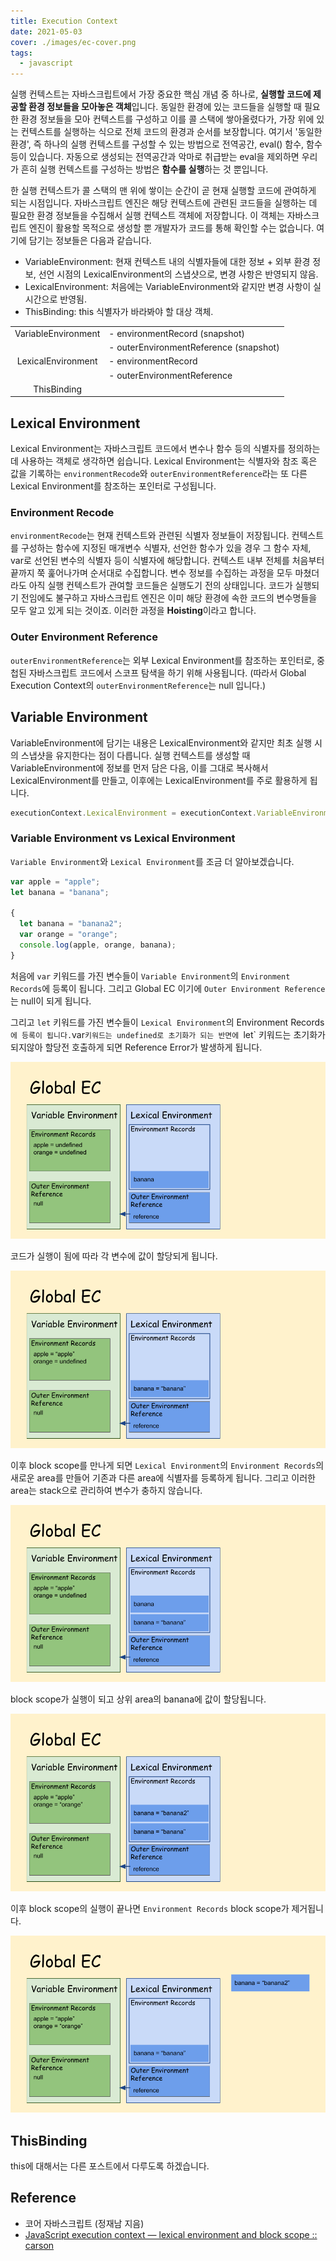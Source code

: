 ```yaml
---
title: Execution Context
date: 2021-05-03
cover: ./images/ec-cover.png
tags:
  - javascript
---
```


실행 컨텍스트는 자바스크립트에서 가장 중요한 핵심 개념 중 하나로, **실행할 코드에 제공할 환경 정보들을 모아놓은 객체**입니다.
동일한 환경에 있는 코드들을 실행할 때 필요한 환경 정보들을 모아 컨텍스트를 구성하고 이를 콜 스택에 쌓아올렸다가, 가장 위에 있는 컨텍스트를 실행하는 식으로 전체 코드의 환경과 순서를 보장합니다.
여기서 '동일한 환경', 즉 하나의 실행 컨텍스트를 구성할 수 있는 방법으로 전역공간, eval() 함수, 함수 등이 있습니다. 자동으로 생성되는 전역공간과 악마로 취급받는 eval을 제외하면 우리가 흔히 실행 컨텍스트를 구성하는 방법은 **함수를 실행**하는 것 뿐입니다.

<!--truncate-->

한 실행 컨텍스트가 콜 스택의 맨 위에 쌓이는 순간이 곧 현재 실행할 코드에 관여하게 되는 시점입니다. 자바스크립트 엔진은 해당 컨텍스트에 관련된 코드들을 실행하는 데 필요한 환경 정보들을 수집해서 실행 컨텍스트 객체에 저장합니다. 이 객체는 자바스크립트 엔진이 활용할 목적으로 생성할 뿐 개발자가 코드를 통해 확인할 수는 없습니다. 여기에 담기는 정보들은 다음과 같습니다.

- VariableEnvironment: 현재 컨텍스트 내의 식별자들에 대한 정보 + 외부 환경 정보, 선언 시점의 LexicalEnvironment의 스냅샷으로, 변경 사항은 반영되지 않음.
- LexicalEnvironment: 처음에는 VariableEnvironment와 같지만 변경 사항이 실시간으로 반영됨.
- ThisBinding: this 식별자가 바라봐야 할 대상 객체.

|                     |                                        |
| :-----------------: | :------------------------------------- |
| VariableEnvironment | - environmentRecord (snapshot)         |
|                     | - outerEnvironmentReference (snapshot) |
| LexicalEnvironment  | - environmentRecord                    |
|                     | - outerEnvironmentReference            |
|     ThisBinding     |                                        |

## Lexical Environment

Lexical Environment는 자바스크립트 코드에서 변수나 함수 등의 식별자를 정의하는데 사용하는 객체로 생각하면 쉽습니다. Lexical Environment는 식별자와 참조 혹은 값을 기록하는 `environmentRecode`와 `outerEnvironmentReference`라는 또 다른 Lexical Environment를 참조하는 포인터로 구성됩니다.

### Environment Recode

`environmentRecode`는 현재 컨텍스트와 관련된 식별자 정보들이 저장됩니다. 컨텍스트를 구성하는 함수에 지정된 매개변수 식별자, 선언한 함수가 있을 경우 그 함수 자체, var로 선언된 변수의 식별자 등이 식별자에 해당합니다. 컨텍스트 내부 전체를 처음부터 끝까지 쭉 훑어나가며 순서대로 수집합니다. 변수 정보를 수집하는 과정을 모두 마쳤더라도 아직 실행 컨텍스트가 관여할 코드들은 실행도기 전의 상태입니다. 코드가 실행되기 전임에도 불구하고 자바스크립트 엔진은 이미 해당 환경에 속한 코드의 변수명들을 모두 알고 있게 되는 것이죠. 이러한 과정을 **Hoisting**이라고 합니다.

### Outer Environment Reference

`outerEnvironmentReference`는 외부 Lexical Environment를 참조하는 포인터로, 중첩된 자바스크립트 코드에서 스코프 탐색을 하기 위해 사용됩니다. (따라서 Global Execution Context의 `outerEnvironmentReference`는 null 입니다.)

## Variable Environment

VariableEnvironment에 담기는 내용은 LexicalEnvironment와 같지만 최초 실행 시의 스냅샷을 유지한다는 점이 다릅니다. 실행 컨텍스트를 생성할 때 VariableEnvironment에 정보를 먼저 담은 다음, 이를 그대로 복사해서 LexicalEnvironment를 만들고, 이후에는 LexicalEnvironment를 주로 활용하게 됩니다.

```js
executionContext.LexicalEnvironment = executionContext.VariableEnvironment;
```

### Variable Environment vs Lexical Environment

`Variable Environment`와 `Lexical Environment`를 조금 더 알아보겠습니다.

```js
var apple = "apple";
let banana = "banana";

{
  let banana = "banana2";
  var orange = "orange";
  console.log(apple, orange, banana);
}
```

처음에 `var` 키워드를 가진 변수들이 `Variable Environment`의 `Environment Records`에 등록이 됩니다. 그리고 Global EC 이기에 `Outer Environment Reference`는 null이 되게 됩니다.

그리고 `let` 키워드를 가진 변수들이 `Lexical Environment`의 Environment Records`에 등록이 됩니다.`var`키워드는 undefined로 초기화가 되는 반면에 `let` 키워드는 초기화가 되지않아 할당전 호출하게 되면 Reference Error가 발생하게 됩니다.

![ec-2](./images/ec2.png)

코드가 실행이 됨에 따라 각 변수에 값이 할당되게 됩니다.

![ec-3](./images/ec3.png)

이후 block scope를 만나게 되면 `Lexical Environment`의 `Environment Records`의 새로운 area를 만들어 기존과 다른 area에 식별자를 등록하게 됩니다. 그리고 이러한 area는 stack으로 관리하여 변수가 충하지 않습니다.

![ec-4](./images/ec4.png)

block scope가 실행이 되고 상위 area의 banana에 값이 할당됩니다.

![ec-5](./images/ec5.png)

이후 block scope의 실행이 끝나면 `Environment Records` block scope가 제거됩니다.

![ec-6](./images/ec6.png)

## ThisBinding

this에 대해서는 다른 포스트에서 다루도록 하겠습니다.

## Reference

- 코어 자바스크립트 (정재남 지음)
- [JavaScript execution context — lexical environment and block scope :: carson](https://cabulous.medium.com/javascript-execution-context-lexical-environment-and-block-scope-part-3-fc2551c92ce0)
